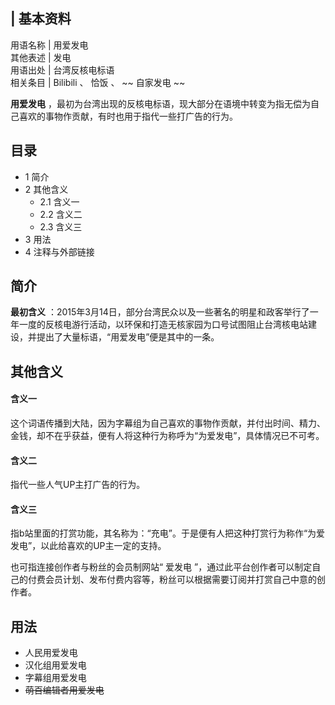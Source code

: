|  **基本资料**  
---  
用语名称  |  用爱发电   
其他表述  |  发电   
用语出处  |  台湾反核电标语   
相关条目  |  Bilibili  、  恰饭  、 ~~ 自家发电  ~~  
  
**用爱发电** ，最初为台湾出现的反核电标语，现大部分在语境中转变为指无偿为自己喜欢的事物作贡献，有时也用于指代一些打广告的行为。

##  目录

  * 1  简介 
  * 2  其他含义 
    * 2.1  含义一 
    * 2.2  含义二 
    * 2.3  含义三 
  * 3  用法 
  * 4  注释与外部链接 

##  简介

**最初含义**
：2015年3月14日，部分台湾民众以及一些著名的明星和政客举行了一年一度的反核电游行活动，以环保和打造无核家园为口号试图阻止台湾核电站建设，并提出了大量标语，“用爱发电”便是其中的一条。

##  其他含义

####  含义一

这个词语传播到大陆，因为字幕组为自己喜欢的事物作贡献，并付出时间、精力、金钱，却不在乎获益，便有人将这种行为称呼为“为爱发电”，具体情况已不可考。

####  含义二

指代一些人气UP主打广告的行为。

####  含义三

指b站里面的打赏功能，其名称为：“充电”。于是便有人把这种打赏行为称作“为爱发电”，以此给喜欢的UP主一定的支持。

也可指连接创作者与粉丝的会员制网站“  爱发电
”，通过此平台创作者可以制定自己的付费会员计划、发布付费内容等，粉丝可以根据需要订阅并打赏自己中意的创作者。

##  用法

  * 人民用爱发电 
  * 汉化组用爱发电 
  * 字幕组用爱发电 
  * ~~萌百编辑者用爱发电~~